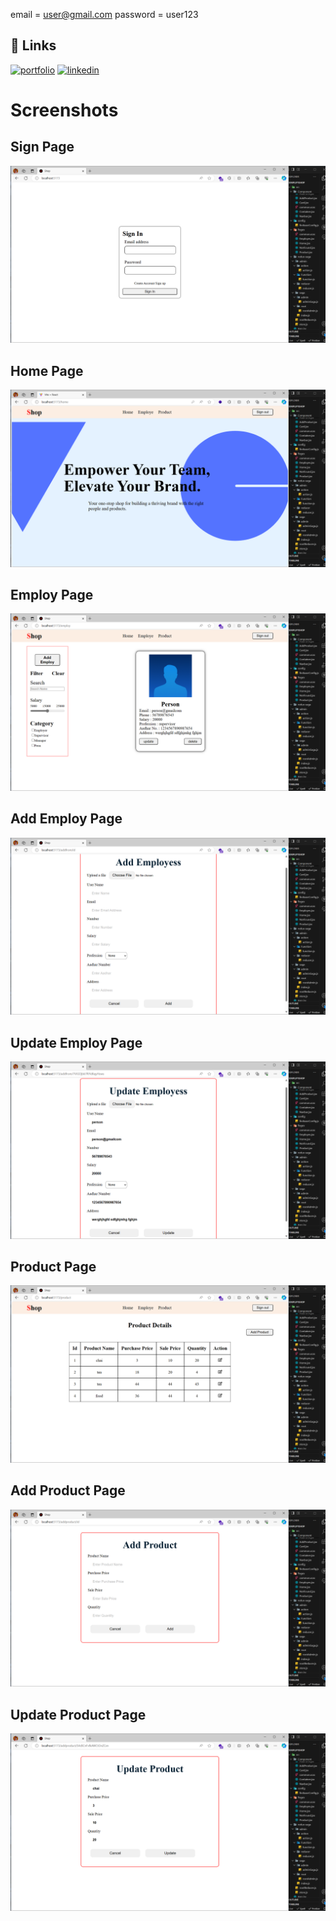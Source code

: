 email = user@gmail.com
password = user123



## 🔗 Links
[![portfolio](https://img.shields.io/badge/my_portfolio-000?style=for-the-badge&logo=ko-fi&logoColor=white)](https://sharma-natvar.netlify.app/)
[![linkedin](https://img.shields.io/badge/linkedin-0A66C2?style=for-the-badge&logo=linkedin&logoColor=white)](https://www.linkedin.com/in/sharmanatvar/)



# Screenshots



## Sign Page

![App Screenshot](https://github.com/SharmaNatvar/frontEnd_project/blob/main/simplifyShop/src/assets/ss/img0.png?raw=true)




## Home Page

![App Screenshot](https://github.com/SharmaNatvar/frontEnd_project/blob/main/simplifyShop/src/assets/ss/img1.png?raw=true)




## Employ Page

![App Screenshot](https://github.com/SharmaNatvar/frontEnd_project/blob/main/simplifyShop/src/assets/ss/img2.png?raw=true)




## Add Employ Page

![App Screenshot](https://github.com/SharmaNatvar/frontEnd_project/blob/main/simplifyShop/src/assets/ss/img3.png?raw=true)




## Update Employ Page

![App Screenshot](https://github.com/SharmaNatvar/frontEnd_project/blob/main/simplifyShop/src/assets/ss/img4.png?raw=true)




## Product Page

![App Screenshot](https://github.com/SharmaNatvar/frontEnd_project/blob/main/simplifyShop/src/assets/ss/img5.png?raw=true)




## Add Product Page

![App Screenshot](https://github.com/SharmaNatvar/frontEnd_project/blob/main/simplifyShop/src/assets/ss/img6.png?raw=true)




## Update Product Page

![App Screenshot](https://github.com/SharmaNatvar/frontEnd_project/blob/main/simplifyShop/src/assets/ss/img7.png?raw=true)


